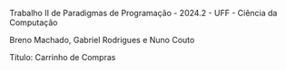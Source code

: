 Trabalho II de Paradigmas de Programação - 2024.2 - UFF - Ciência da Computação

Breno Machado, Gabriel Rodrigues e Nuno Couto

Título: Carrinho de Compras

